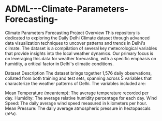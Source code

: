 # ADML---Climate-Parameters-Forecasting-
Climate Parameters Forecasting Project
Overview
This repository is dedicated to exploring the Daily Delhi Climate dataset through advanced data visualization techniques to uncover patterns and trends in Delhi's climate. 
The dataset is a compilation of several key meteorological variables that provide insights into the local weather dynamics. Our primary focus is on leveraging this data for weather
forecasting, with a specific emphasis on humidity, a critical factor in Delhi's climatic conditions.

Dataset Description
The dataset brings together 1,576 daily observations, collated from both training and test sets, spanning across 5 variables that characterize the weather patterns of Delhi. The variables included are:

Mean Temperature (meantemp): The average temperature recorded per day.
Humidity: The average relative humidity percentage for each day.
Wind Speed: The daily average wind speed measured in kilometers per hour.
Mean Pressure: The daily average atmospheric pressure in hectopascals (hPa).
